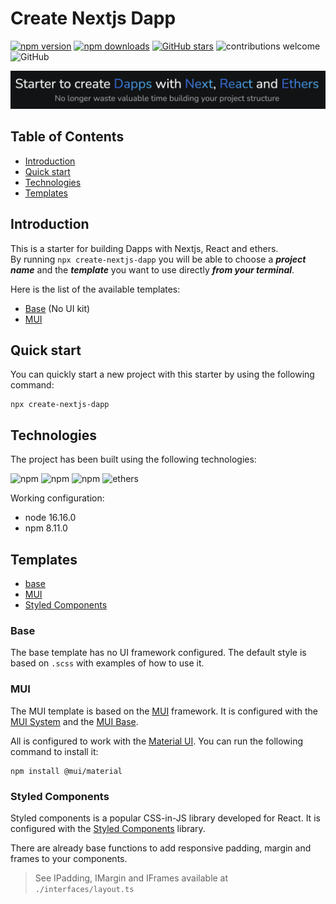 # Create Nextjs Dapp

[![npm version](https://img.shields.io/npm/v/create-nextjs-dapp?color=blue)](https://www.npmjs.com/package/create-nextjs-dapp)
[![npm downloads](https://img.shields.io/npm/dm/create-nextjs-dapp.svg?color=blue)](https://www.npmjs.com/package/create-nextjs-dapp)
[![GitHub stars](https://img.shields.io/github/stars/JeremyTheintz/create-nextjs-dapp.svg?label=Stars&style=flat&logo=github&color=blue)](https://www.npmjs.com/package/create-nextjs-dapp)
![contributions welcome](https://img.shields.io/badge/contributions-welcome-blue.svg?style=flat&logo=github)
![GitHub](https://img.shields.io/github/license/JeremyTheintz/create-nextjs-dapp?color=blue)

![image](https://github.com/JeremyTheintz/create-nextjs-dapp/raw/main/doc/tagline.png)

## Table of Contents

- [Introduction](#introduction)
- [Quick start](#quick-start)
- [Technologies](#technologies)
- [Templates](#templates)

## Introduction

This is a starter for building Dapps with Nextjs, React and ethers.  
By running `npx create-nextjs-dapp` you will be able to choose a **_project name_** and the **_template_** you want to use directly **_from your terminal_**.

Here is the list of the available templates:

- [Base](#base) (No UI kit)
- [MUI](#mui)

## Quick start

You can quickly start a new project with this starter by using the following command:

```
npx create-nextjs-dapp
```

## Technologies

The project has been built using the following technologies:

![npm](https://img.shields.io/npm/v/react?label=React)
![npm](https://img.shields.io/npm/v/next?label=Next)
![npm](https://img.shields.io/npm/v/typescript?label=TypeScript)
![ethers](https://img.shields.io/npm/v/ethers?style=flat&label=Ethers)

Working configuration:

- node 16.16.0
- npm 8.11.0

## Templates

- [base](#base)
- [MUI](#mui)
- [Styled Components](#styled-components)

### Base

The base template has no UI framework configured. The default style is based on `.scss` with examples of how to use it.

### MUI

The MUI template is based on the [MUI](https://mui.com/) framework. It is configured with the [MUI System](https://mui.com/system/getting-started/overview/) and the [MUI Base](https://mui.com/base/getting-started/overview/).

All is configured to work with the [Material UI](https://mui.com/material-ui/getting-started/overview/).
You can run the following command to install it:

```
npm install @mui/material
```

### Styled Components

Styled components is a popular CSS-in-JS library developed for React. It is configured with the [Styled Components](https://styled-components.com/) library.

There are already base functions to add responsive padding, margin and frames to your components.

> See IPadding, IMargin and IFrames available at `./interfaces/layout.ts`
